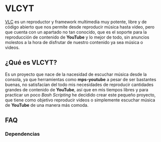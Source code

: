 # VLCYT

[VLC](https://github.com/videolan/vlc.git) es un reproductor y framework multimedia muy potente, libre y de código abierto que nos permite desde reproducir música hasta video, pero que cuenta con un apartado no tan conocido, que es el soporte para la reproducción de contenido de **YouTube** y lo mejor de todo, sin anuncios molestos a la hora de disfrutar de nuestro contenido ya sea música o videos.

## ¿Qué es VLCYT?
Es un proyecto que nace de la nacesidad de escuchar música desde la consola, ya que herramientas como **mps-youtube** a pesar de ser bastantes buenas, no satisfacían del todo mis necesidades de reproducir cantidades grandes de contenido de **YouTube**, así que en mis tiempos libres y para practicar un poco _Bash Scripting_ he decidido crear este pequeño proyecto, que tiene como objetivo reproducir videos o simplemente escuchar música de **YouTube** de una manera más comoda.

## FAQ

### Dependencias
